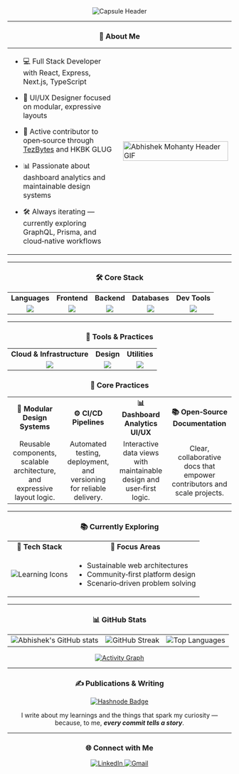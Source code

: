 <!--
    Hey there, I'm Abhishek Mohanty!
    Thanks for stopping by my README space 👋
    Feel free to fork, star, or remix anything that inspires you.

    If you find value here, consider connecting with me on LinkedIn @iamabhishekmohanty
-->

<div align="center">

  <img src="https://capsule-render.vercel.app/api?type=blur&height=350&color=gradient&text=I'm%20Abhishek%20Mohanty&section=header&textBg=false&fontAlign=50&animation=fadeIn&fontSize=68&desc=Full%20Stack%20Developer%20|%20UI/UX%20Designer&descAlignY=66&customColorList=16" alt="Capsule Header" />

---

### 👤 About Me

<!-- Two-column layout without visible borders -->
<table border="0" cellspacing="0" cellpadding="0" width="100%">
  <tr>
    <td valign="center" width="50%">
      <div align="left">

- 💻 Full Stack Developer with React, Express, Next.js, TypeScript  
- 🎨 UI/UX Designer focused on modular, expressive layouts  
- 🌱 Active contributor to open‑source through [TezBytes](https://tezbytes.dev/) and HKBK GLUG  
- 📊 Passionate about dashboard analytics and maintainable design systems  
- 🛠️ Always iterating — currently exploring GraphQL, Prisma, and cloud‑native workflows  

  </div>
    </td>
    <td valign="center" width="50%">
      <img src="./assets/header.gif" alt="Abhishek Mohanty Header GIF" width="100%" />
    </td>
  </tr>
</table>



---

### 🛠️ Core Stack

<table align="center">
  <tr>
    <td align="center"><strong>Languages</strong></td>
    <td align="center"><strong>Frontend</strong></td>
    <td align="center"><strong>Backend</strong></td>
    <td align="center"><strong>Databases</strong></td>
    <td align="center"><strong>Dev Tools</strong></td>
  </tr>
  <tr>
    <td align="center">
      <img src="https://skillicons.dev/icons?i=js,ts,java,python,c,dart,mysql" />
    </td>
    <td align="center">
      <img src="https://skillicons.dev/icons?i=react,nextjs,vite,astro,tailwind,html,css" />
    </td>
    <td align="center">
      <img src="https://skillicons.dev/icons?i=nodejs,express,flask" />
    </td>
    <td align="center">
      <img src="https://skillicons.dev/icons?i=mongodb,postgresql,mysql,firebase" />
    </td>
    <td align="center">
      <img src="https://skillicons.dev/icons?i=git,github,gitlab,vscode" />
    </td>
  </tr>
</table>


---

### 🔧 Tools & Practices

<table align="center">
  <tr>
    <td align="center"><strong>Cloud & Infrastructure</strong></td>
    <td align="center"><strong>Design</strong></td>
    <td align="center"><strong>Utilities</strong></td>
  </tr>
  <tr>
    <td align="center">
      <img src="https://skillicons.dev/icons?i=gcp,vercel,netlify" />
    </td>
    <td align="center">
      <img src="https://skillicons.dev/icons?i=figma,illustrator,photoshop" />
    </td>
    <td align="center">
      <img src="https://skillicons.dev/icons?i=postman,blender,linux,windows,bash" />
    </td>
  </tr>
</table>


### 🔧 Core Practices

<table align="center">
  <tr>
    <td align="center"><strong>🧩 Modular Design Systems</strong></td>
    <td align="center"><strong>⚙️ CI/CD Pipelines</strong></td>
    <td align="center"><strong>📊 Dashboard Analytics UI/UX</strong></td>
    <td align="center"><strong>📚 Open‑Source Documentation</strong></td>
  </tr>
  <tr>
    <td align="center">Reusable components, scalable architecture, and expressive layout logic.</td>
    <td align="center">Automated testing, deployment, and versioning for reliable delivery.</td>
    <td align="center">Interactive data views with maintainable design and user‑first logic.</td>
    <td align="center">Clear, collaborative docs that empower contributors and scale projects.</td>
  </tr>
</table>

---

### 📚 Currently Exploring

<table align="center">
  <tr>
    <td align="center"><strong>🚀 Tech Stack</strong></td>
    <td align="center"><strong>📌 Focus Areas</strong></td>
  </tr>
  <tr>
    <td align="center">
      <img src="https://skillicons.dev/icons?i=graphql,prisma,sklearn,aws,docker" alt="Learning Icons"/>
    </td>
    <td align="left" valign="top">
      <ul>
        <li>Sustainable web architectures</li>
        <li>Community‑first platform design</li>
        <li>Scenario‑driven problem solving</li>
      </ul>
    </td>
  </tr>
</table>


---

### 📊 GitHub Stats

<table align="center">
  <tr>
    <td align="center">
      <img src="https://github-readme-stats.vercel.app/api?username=nawseekhiya&show_icons=true&theme=radical&hide_border=true&bg_color=1e1e2f&title_color=8f7ff7&icon_color=33bbf1&text_color=ffffff" alt="Abhishek's GitHub stats" />
    </td>
    <td align="center">
      <img src="https://streak-stats.demolab.com?user=nawseekhiya&theme=radical&hide_border=true&background=1e1e2f&ring=8f7ff7&fire=33bbf1&currStreakLabel=ffffff" alt="GitHub Streak" />
    </td>
    <td align="center">
      <img src="https://github-readme-stats.vercel.app/api/top-langs/?username=nawseekhiya&layout=compact&theme=radical&hide_border=true&bg_color=1e1e2f&title_color=8f7ff7&text_color=ffffff" alt="Top Languages" />
    </td>
  </tr>
</table>

<div align="center">

[![Activity Graph](https://github-readme-activity-graph.vercel.app/graph?username=nawseekhiya&bg_color=262224&color=ffffff&line=9e4c98&point=bdbdbd&area=true&hide_border=true)](https://github.com/ashutosh00710/github-readme-activity-graph)

</div>


---

### ✍️ Publications & Writing

<p align="center">
  <a href="https://nawseekhiya.hashnode.dev">
    <img src="https://img.shields.io/badge/Read%20my%20latest%20posts-2962FF?style=for-the-badge&logo=hashnode&logoColor=white" alt="Hashnode Badge"/>
  </a>
</p>

<p align="center">
  I write about my learnings and the things that spark my curiosity — because, to me, <strong><em>every commit tells a story</em></strong>.
</p>

---

### 🌐 Connect with Me

<p align="center">
  <a href="https://www.linkedin.com/in/iamabhishekmohanty/">
    <img src="https://img.shields.io/badge/LinkedIn-0A66C2?style=for-the-badge&logo=linkedin&logoColor=white" alt="LinkedIn"/>
  </a>
  <a href="mailto:araj80317@gmail.com">
    <img src="https://img.shields.io/badge/Gmail-D14836?style=for-the-badge&logo=gmail&logoColor=white" alt="Gmail"/>
  </a>
</p>

<!--
     Thanks for visiting! Let's build something impactful together.
-->

</div>
